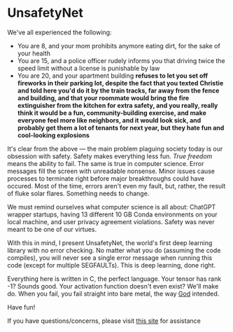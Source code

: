 # UnsafetyNet

We've all experienced the following:
- You are 8, and your mom prohibits anymore eating dirt, for the sake of your health
- You are 15, and a police officer rudely informs you that driving twice the speed limit without a license is punishable by law
- You are 20, and your apartment building **refuses to let you set off fireworks in their parking lot, despite the fact that you texted Christie and told here you'd do it by the train tracks, far away from the fence and building, and that your roommate would bring the fire extinguisher from the kitchen for extra safety, and you really, really think it would be a fun, community-building exercise, and make everyone feel more like neighbors, and it would look sick, and probably get them a lot of tenants for next year, but they hate fun and cool-looking explosions**  

It's clear from the above &mdash; the main problem plaguing society today is our obsession with safety.
Safety makes everything less fun. *True freedom* means the ability to fail. The same is true in computer science. Error messages fill the screen with unreadable nonsense. Minor issues cause processes to terminate right before major breakthroughs could have occured. Most of the time, errors aren't even my fault, but, rather, the result of fluke solar flares. Something needs to change.  
  
We must remind ourselves what computer science is all about: ChatGPT wrapper startups, having 13 different 10 GB Conda environments on your local machine, and user privacy agreement violations. Safety was never meant to be one of our virtues.  

With this in mind, I present UnsafetyNet, the world's first deep learning library with no error checking. No matter what you do (assuming the code compiles), you will never see a single error message when running this code (except for multiple SEGFAULTs). This is deep learning, done right.  

Everything here is written in C, the perfect language. Your tensor has rank -1? Sounds good. Your activation function doesn't even exist? We'll make do. When you fail, you fail straight into bare metal, the way [God](https://www.bell-labs.com/usr/dmr/www/) intended.  

Have fun!

If you have questions/concerns, please visit [this site](https://www.freecodecamp.org/news/what-is-the-c-programming-language-beginner-tutorial/) for assistance
